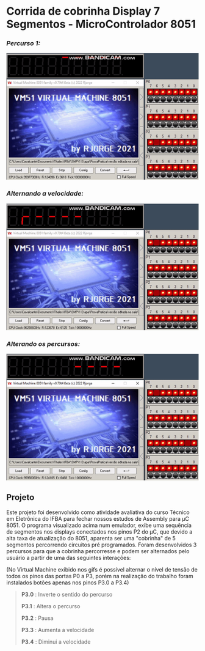 # Corrida de cobrinha Display 7 Segmentos - MicroControlador 8051

### *Percurso 1:*
![](https://github.com/TC071/Cobrinha8051uC/blob/main/assets/cobrinha_circuito1.gif)

### *Alternando a velocidade:*
![](https://github.com/TC071/Cobrinha8051uC/blob/main/assets/cobrinha_cirtuito2_velocidades.gif)

### *Alterando os percursos:*
![](https://github.com/TC071/Cobrinha8051uC/blob/main/assets/cobrinha_circuitos.gif)

## Projeto
Este projeto foi desenvolvido como atividade avaliativa do curso Técnico em Eletrônica do IFBA para fechar nossos estudos de Assembly para µC 8051.
O programa visualizado acima num emulador, exibe uma sequência de segmentos nos displays conectados nos pinos P2 do µC, que devido a alta taxa de atualização do 8051, aparenta ser uma "cobrinha" de 5 segmentos percorrendo circuitos pré programados.
Foram desenvolvidos 3 percursos para que a cobrinha percorresse e podem ser alternados pelo usuário a partir de uma das seguintes interações:

(No Virtual Machine exibido nos gifs é possível alternar o nível de tensão de todos os pinos das portas P0 a P3, porém na realização do trabalho foram instalados botões apenas nos pinos P3.0 a P3.4)

>**P3.0** : Inverte o sentido do percurso
>
>**P3.1** : Altera o percurso 
>
>**P3.2** : Pausa
>
>**P3.3** : Aumenta a velocidade
>
>**P3.4** : Diminui a velocidade
